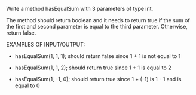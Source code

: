Write a method hasEqualSum with 3 parameters of type int.

The method should return boolean and it needs to return true if the sum of the first and second parameter is equal to the third parameter. Otherwise, return false.


EXAMPLES OF INPUT/OUTPUT:

* hasEqualSum(1, 1, 1);  should return false since 1 + 1 is not equal to 1

* hasEqualSum(1, 1, 2);  should return true since 1 + 1 is equal to 2

* hasEqualSum(1, -1, 0);  should return true since 1 + (-1) is 1 - 1 and is equal to 0